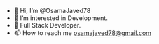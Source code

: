 - 👋 Hi, I’m @OsamaJaved78
- 👀 I’m interested in Development.
- 🌱 Full Stack Developer.
- 📫 How to reach me osamajaved78@gmail.com

<!---
OsamaJaved78/OsamaJaved78 is a ✨ special ✨ repository because its `README.md` (this file) appears on your GitHub profile.
You can click the Preview link to take a look at your changes.
--->
